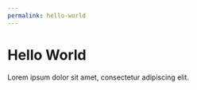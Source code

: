 ```yaml
---
permalink: hello-world
---
```


# Hello World

Lorem ipsum dolor sit amet, consectetur adipiscing elit.

